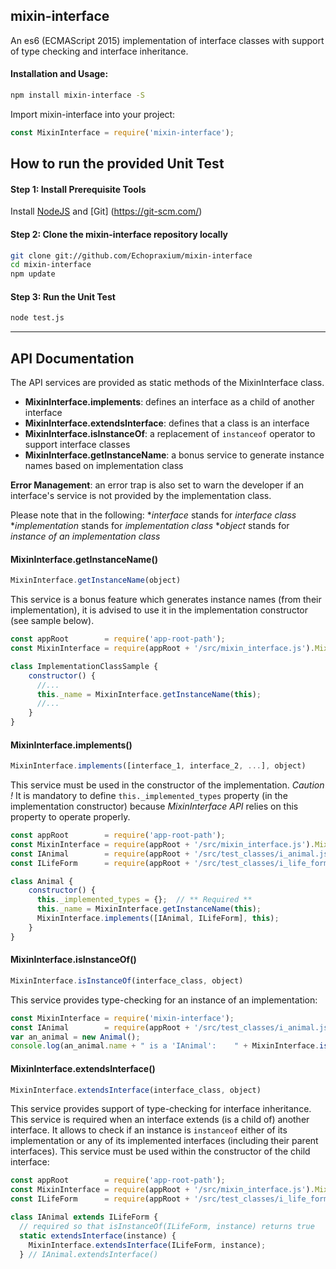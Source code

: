 ## mixin-interface

An es6 (ECMAScript 2015) implementation of interface classes with support of type checking and interface inheritance.

#### Installation and Usage:

```bash
npm install mixin-interface -S
```

Import mixin-interface into your project:

```javascript
const MixinInterface = require('mixin-interface');
```

## How to run the provided Unit Test
#### Step 1: Install Prerequisite Tools
Install [NodeJS](https://nodejs.org/en/) and [Git] (https://git-scm.com/)

#### Step 2: Clone the mixin-interface repository locally
```bash
git clone git://github.com/Echopraxium/mixin-interface
cd mixin-interface
npm update
```

#### Step 3: Run the Unit Test
```bash
node test.js
```
- - - -
## API Documentation
The API services are provided as static methods of the MixinInterface class.
* **MixinInterface.implements**: defines an interface as a child of another interface
* **MixinInterface.extendsInterface**: defines that a class is an interface
* **MixinInterface.isInstanceOf**: a replacement of `instanceof` operator to support interface classes
* **MixinInterface.getInstanceName**: a bonus service to generate instance names based on implementation class

**Error Management**: an error trap is also set to warn the developer if an interface's service is not provided by the implementation class.

Please note that in the following:
*_interface_ stands for _interface class_
*_implementation_ stands for _implementation class_
*_object_ stands for _instance of an implementation class_

#### MixinInterface.getInstanceName()
```javascript
MixinInterface.getInstanceName(object)
```
This service is a bonus feature which generates instance names (from their implementation), it is advised to use it in the implementation constructor (see sample below).

```javascript
const appRoot        = require('app-root-path');
const MixinInterface = require(appRoot + '/src/mixin_interface.js').MixinInterface;

class ImplementationClassSample {
	constructor() {
	  //...
      this._name = MixinInterface.getInstanceName(this);
	  //...
	}
}
```

#### MixinInterface.implements()
```javascript
MixinInterface.implements([interface_1, interface_2, ...], object)
```
This service must be used in the constructor of the implementation.
*Caution !* It is mandatory to define `this._implemented_types` property (in the implementation constructor) because *MixinInterface API* relies on this property to operate properly.

```javascript
const appRoot        = require('app-root-path');
const MixinInterface = require(appRoot + '/src/mixin_interface.js').MixinInterface;
const IAnimal        = require(appRoot + '/src/test_classes/i_animal.js').IAnimal;
const ILifeForm      = require(appRoot + '/src/test_classes/i_life_form.js').ILifeForm;

class Animal {
	constructor() {
      this._implemented_types = {};  // ** Required **
      this._name = MixinInterface.getInstanceName(this);
      MixinInterface.implements([IAnimal, ILifeForm], this);
	}
}
```

#### MixinInterface.isInstanceOf()
```javascript
MixinInterface.isInstanceOf(interface_class, object)
```
This service provides type-checking for an instance of an implementation:

```javascript
const MixinInterface = require('mixin-interface');
const IAnimal        = require(appRoot + '/src/test_classes/i_animal.js').IAnimal;
var an_animal = new Animal();
console.log(an_animal.name + " is a 'IAnimal':    " + MixinInterface.isInstanceOf(IAnimal, an_animal))
```

#### MixinInterface.extendsInterface()
```javascript
MixinInterface.extendsInterface(interface_class, object)
```
This service provides support of type-checking for interface inheritance. This service is required when an interface extends (is a child of) another interface. It allows to check if an instance is `instanceof` either of its implementation or any of its implemented interfaces (including their parent interfaces).
This service must be used within the constructor of the child interface:

```javascript
const appRoot        = require('app-root-path');
const MixinInterface = require(appRoot + '/src/mixin_interface.js').MixinInterface;
const ILifeForm      = require(appRoot + '/src/test_classes/i_life_form.js').ILifeForm;

class IAnimal extends ILifeForm {
  // required so that isInstanceOf(ILifeForm, instance) returns true
  static extendsInterface(instance) {
    MixinInterface.extendsInterface(ILifeForm, instance);
  } // IAnimal.extendsInterface()
```
